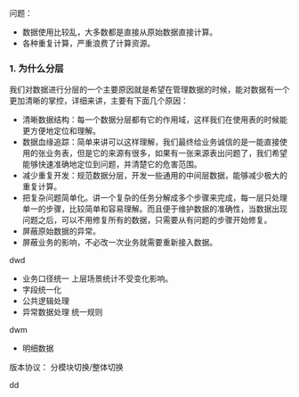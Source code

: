 
问题：
- 数据使用比较乱，大多数都是直接从原始数据直接计算。
- 各种重复计算，严重浪费了计算资源。

### 1. 为什么分层

我们对数据进行分层的一个主要原因就是希望在管理数据的时候，能对数据有一个更加清晰的掌控，详细来讲，主要有下面几个原因：
- 清晰数据结构：每一个数据分层都有它的作用域，这样我们在使用表的时候能更方便地定位和理解。
- 数据血缘追踪：简单来讲可以这样理解，我们最终给业务诚信的是一能直接使用的张业务表，但是它的来源有很多，如果有一张来源表出问题了，我们希望能够快速准确地定位到问题，并清楚它的危害范围。
- 减少重复开发：规范数据分层，开发一些通用的中间层数据，能够减少极大的重复计算。
- 把复杂问题简单化。讲一个复杂的任务分解成多个步骤来完成，每一层只处理单一的步骤，比较简单和容易理解。而且便于维护数据的准确性，当数据出现问题之后，可以不用修复所有的数据，只需要从有问题的步骤开始修复。
- 屏蔽原始数据的异常。
- 屏蔽业务的影响，不必改一次业务就需要重新接入数据。




dwd
- 业务口径统一 上层场景统计不受变化影响。
- 字段统一化
- 公共逻辑处理
- 异常数据处理 统一规则

dwm
- 明细数据


版本协议：
分模块切换/整体切换













dd
